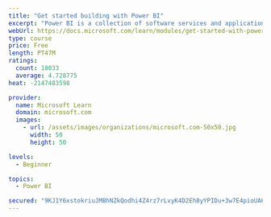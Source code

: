 ```yaml
---
title: "Get started building with Power BI"
excerpt: "Power BI is a collection of software services and applications that let you connect to all sorts of data sources and create compelling visuals and reports. You can benefit from receiving those reports, or you can share them with others inside or outside your organization. Learn the basics of Power BI, how its services and applications work together, and how they can be used to create or experience compelling visuals and analytics based on your data."
webUrl: https://docs.microsoft.com/learn/modules/get-started-with-power-bi/
type: course
price: Free
length: PT47M
ratings:
  count: 18033
  average: 4.728775
heat: -2147483598

provider:
  name: Microsoft Learn
  domain: microsoft.com
  images:
    - url: /assets/images/organizations/microsoft.com-50x50.jpg
      width: 50
      height: 50

levels:
  - Beginner

topics:
  - Power BI

secured: "9KJ1Y6xstokriuJMBhNZkQodhi4Z4rz7rLvyK4D2Eh0yYPIDu+3w7E4pioUA6A9NeTLFtCED0YUny8ZJW9Yc5NJf4QIrnhp0GnGmFK0Tpw+NAwEMi4lolY6zZP0JsqeJkJJi64qVr2CyL757+zQoTVSyUaRT9RcfhNd9fVSruuaL9rRS8/h04538aVIwQnjnp6HhJu9mhqJTiqKlP8cduJxZO0QXIdbf8PORFsi47miwy8lKecroAd/y3K9btdigZCSJ9e9gqOIW9UvqahrJ82/zU3z8TfSDZwG4WbxH5UjgT2SnHAKx9lrjDoxejhWmqq3EcJak2MCbNhOqdEoqU4XDlMOaWasbxCOX0ZNO7OTbzDJjBc13YfvHmO0eFgZCFuQKlVpS8ks1q40HLHg7Xr4Q5vKZNyuUzokwyLGOwGtiO/WQXe2j3tDVnYPcN98O;ld3eIa/gugDB9WKxhVCVDQ=="
---
```


